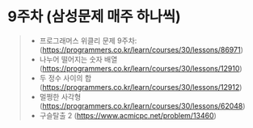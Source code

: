 # 9주차 (삼성문제 매주 하나씩)
> - 프로그래머스 위클리 문제 9주차: (https://programmers.co.kr/learn/courses/30/lessons/86971) 
> - 나누어 떨어지는 숫자 배열 (https://programmers.co.kr/learn/courses/30/lessons/12910)
> - 두 정수 사이의 합 (https://programmers.co.kr/learn/courses/30/lessons/12912)
> - 멀쩡한 사각형 (https://programmers.co.kr/learn/courses/30/lessons/62048)
> - 구슬탈출 2 (https://www.acmicpc.net/problem/13460)